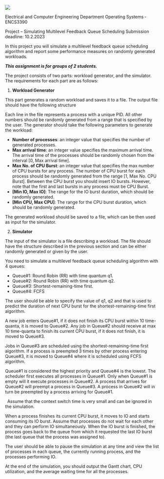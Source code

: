 ![](Aspose.Words.7cc61169-0855-4058-9455-7f7fad89a0ac.001.png)

Electrical and Computer Engineering Department Operating Systems ‐ ENCS3390 

Project – Simulating Multilevel Feedback Queue Scheduling Submission deadline: 10.2.2023 

In this project you will simulate a multilevel feedback queue scheduling algorithm and report some performance measures on randomly generated workloads.  

***This assignment is for groups of 2 students.*** 

The project consists of two parts: workload generator, and the simulator. The requirements for each part are as follows: 

1. **Workload Generator** 

This part generates a random workload and saves it to a file. The output file should have the following structure  



Each line in the file represents a process with a unique PID. All other numbers should be randomly generated from a range that is specified by the user. The generator should take the following parameters to generate the workload: 

- **Number  of  processes**:  an  integer  value  that  specifies  the  number  of  generated processes. 
- **Max arrival time**: an integer value specifies the maximum arrival time. The arrival time of the processes should be randomly chosen from the interval [0, Max arrival time]. 
- **Max No. of CPU Burst**: an integer value that specifies the max number of CPU bursts for any process. The number of CPU burst for each process should be randomly generated from the range [1, Max No. CPU Burst]. Between the CPU burst you should insert IO bursts. However, note that the first and last bursts in any process must be CPU Burst. 
- **[Min  IO,  Max IO]**:  The  range  for  the  IO  burst duration,  which  should  be  randomly generated. 
- **[Min CPU, Max CPU]**: The range for the CPU burst duration, which should be randomly generated. 

The generated workload should be saved to a file, which can be then used as input for the simulator. 

2. **Simulator** 

The input of the simulator is a file describing a workload. The file should have the structure described in the previous section and can be either randomly generated or given by the user. 

You need to simulate a multilevel feedback queue scheduling algorithm with 4 queues: 

- Queue#1: Round Robin (RR) with time quantum q1. 
- Queue#2: Round Robin (RR) with time quantum q2. 
- Queue#3: Shortest-remaining-time first. 
- Queue#4: FCFS 

The user should be able to specify the value of q1, q2 and  that is used to predict the duration of next CPU burst for the shortest-remaining-time first algorithm. 

A new job enters Queue#1, if it does not finish its CPU burst within 10 time-quanta, it is moved to Queue#2. Any job in Queue#2 should receive at max 10 time-quanta to finish its current CPU burst, if it does not finish, it is moved to Queue#3. 

Jobs in Queue#3 are scheduled using the shortest-remaining-time first algorithm. If a process is preempted 3 times by other process entering Queue#3, it is moved to Queue#4 where it is scheduled using FCFS algorithm.  

Queue#1 is considered the highest priority and Queue#4 is the lowest. The scheduler first executes all processes in Queue#1. Only when Queue#1 is empty will it execute processes in Queue#2. A process that arrives for Queue#2 will preempt a process in Queue#3. A process in Queue#2 will in turn be preempted by a process arriving for Queue#1.  

` `Assume that the context switch time is very small and can be ignored in the simulation. 

When a process finishes its current CPU burst, it moves to IO and starts consuming its IO burst.  Assume  that  processes  do  not  wait  for  each  other  and  they  can  perform  IO simultaneously. When the IO burst is finished, the process goes back to the queue from which it requested the last IO burst (the last queue that the process was assigned to). 

The user should be able to pause the simulation at any time and view the list of processes in each queue, the currently running process, and the processes performing IO. 

At the end of the simulation, you should output the Gantt chart, CPU utilization, and the average waiting time for all the processes. 
